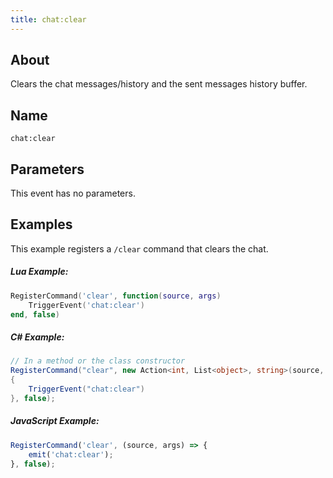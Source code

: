 ```yaml
---
title: chat:clear
---
```


## About
Clears the chat messages/history and the sent messages history buffer.

## Name
```
chat:clear
```

Parameters
----------

This event has no parameters.

Examples
--------
This example registers a `/clear` command that clears the chat.

##### Lua Example:
```lua
RegisterCommand('clear', function(source, args)
    TriggerEvent('chat:clear')
end, false)
```

##### C\# Example:
```csharp
// In a method or the class constructor
RegisterCommand("clear", new Action<int, List<object>, string>(source, args, raw) =>
{
    TriggerEvent("chat:clear")
}, false);
```

##### JavaScript Example:
```javascript
RegisterCommand('clear', (source, args) => {
    emit('chat:clear');
}, false);
```
